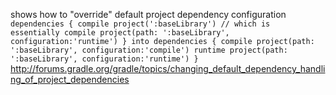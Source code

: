 shows how to "override" default project dependency configuration
<code>
dependencies { 
compile project(':baseLibrary') 
  // which is essentially compile project(path: ':baseLibrary', configuration:'runtime') 
} 
into 
dependencies { 
compile project(path: ':baseLibrary', configuration:'compile') 
runtime project(path: ':baseLibrary', configuration:'runtime') 
}
</code>
http://forums.gradle.org/gradle/topics/changing_default_dependency_handling_of_project_dependencies
